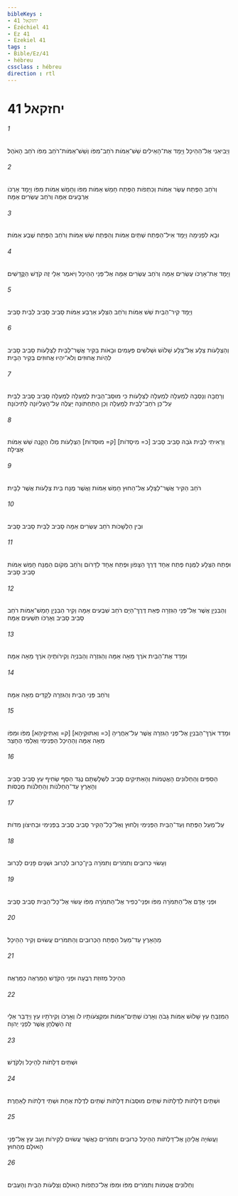 ```yaml
---
bibleKeys : 
- יחזקאל 41
- Ézéchiel 41
- Ez 41
- Ezekiel 41
tags : 
- Bible/Ez/41
- hébreu
cssclass : hébreu
direction : rtl
---
```


# יחזקאל 41

###### 1
וַיְבִיאֵנִי אֶל־הַהֵיכָל וַיָּמָד אֶת־הָאֵילִים שֵׁשׁ־אַמֹּות רֹחַב־מִפֹּו וְשֵׁשׁ־אַמֹּות־רֹחַב מִפֹּו רֹחַב הָאֹהֶל׃
###### 2
וְרֹחַב הַפֶּתַח עֶשֶׂר אַמֹּות וְכִתְפֹות הַפֶּתַח חָמֵשׁ אַמֹּות מִפֹּו וְחָמֵשׁ אַמֹּות מִפֹּו וַיָּמָד אָרְכֹּו אַרְבָּעִים אַמָּה וְרֹחַב עֶשְׂרִים אַמָּה׃
###### 3
וּבָא לִפְנִימָה וַיָּמָד אֵיל־הַפֶּתַח שְׁתַּיִם אַמֹּות וְהַפֶּתַח שֵׁשׁ אַמֹּות וְרֹחַב הַפֶּתַח שֶׁבַע אַמֹּות׃
###### 4
וַיָּמָד אֶת־אָרְכֹּו עֶשְׂרִים אַמָּה וְרֹחַב עֶשְׂרִים אַמָּה אֶל־פְּנֵי הַהֵיכָל וַיֹּאמֶר אֵלַי זֶה קֹדֶשׁ הַקֳּדָשִׁים׃
###### 5
וַיָּמָד קִיר־הַבַּיִת שֵׁשׁ אַמֹּות וְרֹחַב הַצֵּלָע אַרְבַּע אַמֹּות סָבִיב סָבִיב לַבַּיִת סָבִיב׃
###### 6
וְהַצְּלָעֹות צֵלָע אֶל־צֵלָע שָׁלֹושׁ וּשְׁלֹשִׁים פְּעָמִים וּבָאֹות בַּקִּיר אֲשֶׁר־לַבַּיִת לַצְּלָעֹות סָבִיב סָבִיב לִהְיֹות אֲחוּזִים וְלֹא־יִהְיוּ אֲחוּזִים בְּקִיר הַבָּיִת׃
###### 7
וְרָחֲבָה וְנָסְבָה לְמַעְלָה לְמַעְלָה לַצְּלָעֹות כִּי מוּסַב־הַבַּיִת לְמַעְלָה לְמַעְלָה סָבִיב סָבִיב לַבַּיִת עַל־כֵּן רֹחַב־לַבַּיִת לְמָעְלָה וְכֵן הַתַּחְתֹּונָה יַעֲלֶה עַל־הָעֶלְיֹונָה לַתִּיכֹונָה׃
###### 8
וְרָאִיתִי לַבַּיִת גֹּבַהּ סָבִיב סָבִיב [כ= מִיסָדֹות] [ק= מוּסְדֹות] הַצְּלָעֹות מְלֹו הַקָּנֶה שֵׁשׁ אַמֹּות אַצִּילָה׃
###### 9
רֹחַב הַקִּיר אֲשֶׁר־לַצֵּלָע אֶל־הַחוּץ חָמֵשׁ אַמֹּות וַאֲשֶׁר מֻנָּח בֵּית צְלָעֹות אֲשֶׁר לַבָּיִת׃
###### 10
וּבֵין הַלְּשָׁכֹות רֹחַב עֶשְׂרִים אַמָּה סָבִיב לַבַּיִת סָבִיב סָבִיב׃
###### 11
וּפֶתַח הַצֵּלָע לַמֻּנָּח פֶּתַח אֶחָד דֶּרֶךְ הַצָּפֹון וּפֶתַח אֶחָד לַדָּרֹום וְרֹחַב מְקֹום הַמֻּנָּח חָמֵשׁ אַמֹּות סָבִיב סָבִיב׃
###### 12
וְהַבִּנְיָן אֲשֶׁר אֶל־פְּנֵי הַגִּזְרָה פְּאַת דֶּרֶךְ־הַיָּם רֹחַב שִׁבְעִים אַמָּה וְקִיר הַבִּנְיָן חָמֵשׁ־אַמֹּות רֹחַב סָבִיב סָבִיב וְאָרְכֹּו תִּשְׁעִים אַמָּה׃
###### 13
וּמָדַד אֶת־הַבַּיִת אֹרֶךְ מֵאָה אַמָּה וְהַגִּזְרָה וְהַבִּנְיָה וְקִירֹותֶיהָ אֹרֶךְ מֵאָה אַמָּה׃
###### 14
וְרֹחַב פְּנֵי הַבַּיִת וְהַגִּזְרָה לַקָּדִים מֵאָה אַמָּה׃
###### 15
וּמָדַד אֹרֶךְ־הַבִּנְיָן אֶל־פְּנֵי הַגִּזְרָה אֲשֶׁר עַל־אַחֲרֶיהָ [כ= וְאַתּוּקֵיהָא] [ק= וְאַתִּיקֶיהָא] מִפֹּו וּמִפֹּו מֵאָה אַמָּה וְהַהֵיכָל הַפְּנִימִי וְאֻלַמֵּי הֶחָצֵר׃
###### 16
הַסִּפִּים וְהַחַלֹּונִים הָאֲטֻמֹות וְהָאַתִּיקִים סָבִיב לִשְׁלָשְׁתָּם נֶגֶד הַסַּף שְׂחִיף עֵץ סָבִיב סָבִיב וְהָאָרֶץ עַד־הַחַלֹּנֹות וְהַחַלֹּנֹות מְכֻסֹּות׃
###### 17
עַל־מֵעַל הַפֶּתַח וְעַד־הַבַּיִת הַפְּנִימִי וְלַחוּץ וְאֶל־כָּל־הַקִּיר סָבִיב סָבִיב בַּפְּנִימִי וּבַחִיצֹון מִדֹּות׃
###### 18
וְעָשׂוּי כְּרוּבִים וְתִמֹרִים וְתִמֹרָה בֵּין־כְּרוּב לִכְרוּב וּשְׁנַיִם פָּנִים לַכְּרוּב׃
###### 19
וּפְנֵי אָדָם אֶל־הַתִּמֹרָה מִפֹּו וּפְנֵי־כְפִיר אֶל־הַתִּמֹרָה מִפֹּו עָשׂוּי אֶל־כָּל־הַבַּיִת סָבִיב סָבִיב׃
###### 20
מֵהָאָרֶץ עַד־מֵעַל הַפֶּתַח הַכְּרוּבִים וְהַתִּמֹרִים עֲשׂוּיִם וְקִיר הַהֵיכָל׃
###### 21
הַהֵיכָל מְזוּזַת רְבֻעָה וּפְנֵי הַקֹּדֶשׁ הַמַּרְאֶה כַּמַּרְאֶה׃
###### 22
הַמִּזְבֵּחַ עֵץ שָׁלֹושׁ אַמֹּות גָּבֹהַּ וְאָרְכֹּו שְׁתַּיִם־אַמֹּות וּמִקְצֹעֹותָיו לֹו וְאָרְכֹּו וְקִירֹתָיו עֵץ וַיְדַבֵּר אֵלַי זֶה הַשֻּׁלְחָן אֲשֶׁר לִפְנֵי יְהוָה׃
###### 23
וּשְׁתַּיִם דְּלָתֹות לַהֵיכָל וְלַקֹּדֶשׁ׃
###### 24
וּשְׁתַּיִם דְּלָתֹות לַדְּלָתֹות שְׁתַּיִם מוּסַבֹּות דְּלָתֹות שְׁתַּיִם לְדֶלֶת אֶחָת וּשְׁתֵּי דְלָתֹות לָאַחֶרֶת׃
###### 25
וַעֲשׂוּיָה אֲלֵיהֶן אֶל־דַּלְתֹות הַהֵיכָל כְּרוּבִים וְתִמֹרִים כַּאֲשֶׁר עֲשׂוּיִם לַקִּירֹות וְעָב עֵץ אֶל־פְּנֵי הָאוּלָם מֵהַחוּץ׃
###### 26
וְחַלֹּונִים אֲטֻמֹות וְתִמֹרִים מִפֹּו וּמִפֹּו אֶל־כִּתְפֹות הָאוּלָם וְצַלְעֹות הַבַּיִת וְהָעֻבִּים׃
